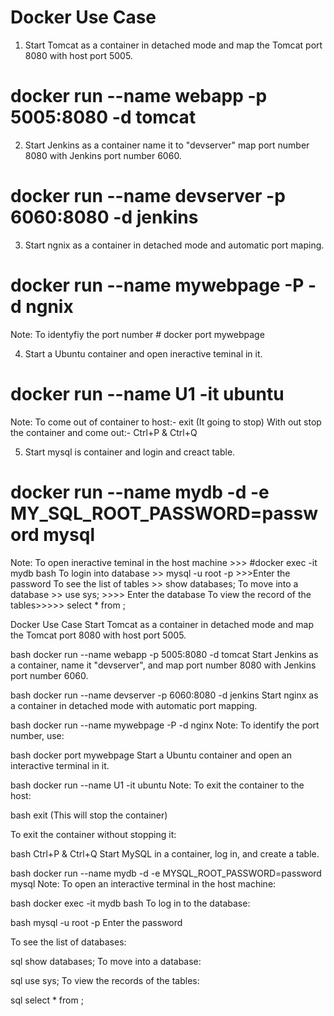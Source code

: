 # Docker Use Case

1. Start Tomcat as a container in detached mode and map the Tomcat port 8080 with host port 5005.
# docker run --name webapp -p 5005:8080 -d tomcat

2. Start Jenkins as a container name it to "devserver" map port number 8080 with Jenkins port number 6060.
# docker run --name devserver -p 6060:8080 -d jenkins

3. Start ngnix as a container in detached mode and automatic port maping.
# docker run --name mywebpage -P -d ngnix
  Note: To identyfiy the port number # docker port mywebpage
  
4. Start a Ubuntu container and open ineractive teminal in it.
# docker run --name U1 -it ubuntu
 Note: To come out of container to host:- exit (It going to stop)
       With out stop the container and come out:- Ctrl+P & Ctrl+Q
	   
5. Start mysql is container and login and creact table.
# docker run --name mydb -d -e MY_SQL_ROOT_PASSWORD=password mysql
 Note: To open ineractive teminal in the host machine >>> #docker exec -it mydb bash
       To login into database >> mysql -u root -p >>>Enter the password
	   To see the list of tables >> show databases;
	   To move into a database >> use sys; >>>> Enter the database
	   To view the record of the tables>>>>> select * from <name>;
	   
	   
	   
Docker Use Case
Start Tomcat as a container in detached mode and map the Tomcat port 8080 with host port 5005.

bash
docker run --name webapp -p 5005:8080 -d tomcat
Start Jenkins as a container, name it "devserver", and map port number 8080 with Jenkins port number 6060.

bash
docker run --name devserver -p 6060:8080 -d jenkins
Start nginx as a container in detached mode with automatic port mapping.

bash
docker run --name mywebpage -P -d nginx
Note: To identify the port number, use:

bash
docker port mywebpage
Start a Ubuntu container and open an interactive terminal in it.

bash
docker run --name U1 -it ubuntu
Note: To exit the container to the host:

bash
exit
(This will stop the container)

To exit the container without stopping it:

bash
Ctrl+P & Ctrl+Q
Start MySQL in a container, log in, and create a table.

bash
docker run --name mydb -d -e MYSQL_ROOT_PASSWORD=password mysql
Note: To open an interactive terminal in the host machine:

bash
docker exec -it mydb bash
To log in to the database:

bash
mysql -u root -p
Enter the password

To see the list of databases:

sql
show databases;
To move into a database:

sql
use sys;
To view the records of the tables:

sql
select * from <name>;